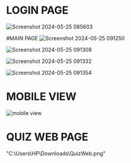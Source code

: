 # LOGIN PAGE
![Screenshot 2024-05-25 085603](https://github.com/yadnitagedam/FRONTEND-WEB-DEV-OPMENT-PROJECT-S/assets/149067592/047bd99e-7017-4305-9bc1-30d9637668e4)

#MAIN PAGE
![Screenshot 2024-05-25 091250](https://github.com/yadnitagedam/FRONTEND-WEB-DEV-OPMENT-PROJECT-S/assets/149067592/27ffbfcb-0e93-477c-96b8-b81c36400d2e)

![Screenshot 2024-05-25 091308](https://github.com/yadnitagedam/FRONTEND-WEB-DEV-OPMENT-PROJECT-S/assets/149067592/a5e6e1cd-2e72-440a-8ec9-f6d2ef1fd62a)

![Screenshot 2024-05-25 091332](https://github.com/yadnitagedam/FRONTEND-WEB-DEV-OPMENT-PROJECT-S/assets/149067592/ddef365f-6ff7-442f-9aef-c76538b6e7ac)

![Screenshot 2024-05-25 091354](https://github.com/yadnitagedam/FRONTEND-WEB-DEV-OPMENT-PROJECT-S/assets/149067592/2fa362b3-1416-4b1f-835e-7bdd62e69ca9)


#  MOBILE VIEW
![mobile view](https://github.com/yadnitagedam/FRONTEND-WEB-DEV-OPMENT-PROJECT-S/assets/149067592/df0782e7-f052-467d-afff-b22ef923db8d)

# QUIZ WEB PAGE
"C:\Users\HP\Downloads\QuizWeb.png"

